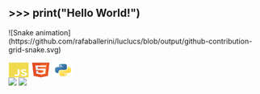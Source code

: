 ## >>> print("Hello World!")
<div>
![Snake animation](https://github.com/rafaballerini/luclucs/blob/output/github-contribution-grid-snake.svg)
</div>
<div style="display: inline_block"><br>
  <img align="center" alt="Lu-Js" height="30" width="40" src="https://raw.githubusercontent.com/devicons/devicon/master/icons/javascript/javascript-plain.svg">
  <img align="center" alt="Lu-HTML" height="30" width="40" src="https://raw.githubusercontent.com/devicons/devicon/master/icons/html5/html5-original.svg">
  <img align="center" alt="Lu-Python" height="30" width="40" src="https://raw.githubusercontent.com/devicons/devicon/master/icons/python/python-original.svg">
</div>
<div>
<img height="150em" src="https://github-readme-stats.vercel.app/api?username=luclucs&count_private=true&show_icons=true&theme=midnight-purple"/>
<img height="150em" src="https://github-readme-stats.vercel.app/api/top-langs/?username=luclucs&theme=midnight-purple"/>
</div>
